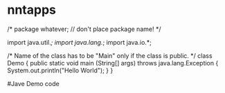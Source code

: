 # nntapps
/* package whatever; // don't place package name! */

import java.util.*;
import java.lang.*;
import java.io.*;

/* Name of the class has to be "Main" only if the class is public. */
class Demo
{
	public static void main (String[] args) throws java.lang.Exception
	{
		System.out.println("Hello World");
	}
  }
  
  
  #Jave Demo code
